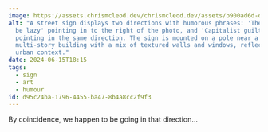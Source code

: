 ```yaml
---
image: https://assets.chrismcleod.dev/chrismcleod.dev/assets/b900ad6d-df3c-4a69-8992-b0cabfd5aa64.jpeg
alt: "A street sign displays two directions with humorous phrases: 'The right to
  be lazy' pointing in to the right of the photo, and 'Capitalist guilt'
  pointing in the same direction. The sign is mounted on a pole near a
  multi-story building with a mix of textured walls and windows, reflecting an
  urban context."
date: 2024-06-15T18:15
tags:
  - sign
  - art
  - humour
id: d95c24ba-1796-4455-ba47-8b4a8cc2f9f3
---
```


By coincidence, we happen to be going in that direction…